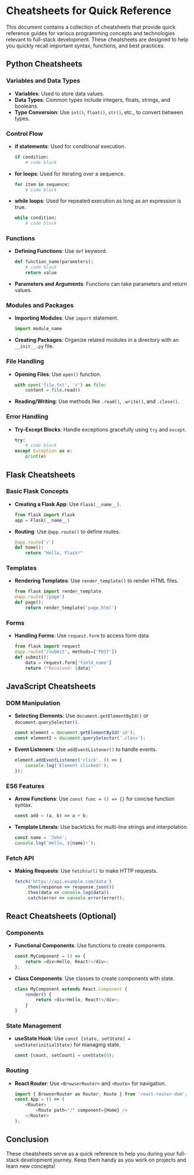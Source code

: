 # Cheatsheets for Quick Reference

This document contains a collection of cheatsheets that provide quick reference guides for various programming concepts and technologies relevant to full-stack development. These cheatsheets are designed to help you quickly recall important syntax, functions, and best practices.

## Python Cheatsheets

### Variables and Data Types
- **Variables**: Used to store data values.
- **Data Types**: Common types include integers, floats, strings, and booleans.
- **Type Conversion**: Use `int()`, `float()`, `str()`, etc., to convert between types.

### Control Flow
- **if statements**: Used for conditional execution.
  ```python
  if condition:
      # code block
  ```
- **for loops**: Used for iterating over a sequence.
  ```python
  for item in sequence:
      # code block
  ```
- **while loops**: Used for repeated execution as long as an expression is true.
  ```python
  while condition:
      # code block
  ```

### Functions
- **Defining Functions**: Use `def` keyword.
  ```python
  def function_name(parameters):
      # code block
      return value
  ```
- **Parameters and Arguments**: Functions can take parameters and return values.

### Modules and Packages
- **Importing Modules**: Use `import` statement.
  ```python
  import module_name
  ```
- **Creating Packages**: Organize related modules in a directory with an `__init__.py` file.

### File Handling
- **Opening Files**: Use `open()` function.
  ```python
  with open('file.txt', 'r') as file:
      content = file.read()
  ```
- **Reading/Writing**: Use methods like `.read()`, `.write()`, and `.close()`.

### Error Handling
- **Try-Except Blocks**: Handle exceptions gracefully using `try` and `except`.
  ```python
  try:
      # code block
  except Exception as e:
      print(e)
  ```

## Flask Cheatsheets

### Basic Flask Concepts
- **Creating a Flask App**: Use `Flask(__name__)`.
  ```python
  from flask import Flask
  app = Flask(__name__)
  ```
- **Routing**: Use `@app.route()` to define routes.
  ```python
  @app.route('/')
  def home():
      return "Hello, Flask!"
  ```

### Templates
- **Rendering Templates**: Use `render_template()` to render HTML files.
  ```python
  from flask import render_template
  @app.route('/page')
  def page():
      return render_template('page.html')
  ```

### Forms
- **Handling Forms**: Use `request.form` to access form data.
  ```python
  from flask import request
  @app.route('/submit', methods=['POST'])
  def submit():
      data = request.form['field_name']
      return f"Received: {data}"
  ```

## JavaScript Cheatsheets

### DOM Manipulation
- **Selecting Elements**: Use `document.getElementById()` or `document.querySelector()`.
  ```javascript
  const element = document.getElementById('id');
  const element2 = document.querySelector('.class');
  ```
- **Event Listeners**: Use `addEventListener()` to handle events.
  ```javascript
  element.addEventListener('click', () => {
      console.log('Element clicked!');
  });
  ```

### ES6 Features
- **Arrow Functions**: Use `const func = () => {}` for concise function syntax.
  ```javascript
  const add = (a, b) => a + b;
  ```
- **Template Literals**: Use backticks for multi-line strings and interpolation.
  ```javascript
  const name = 'John';
  console.log(`Hello, ${name}!`);
  ```

### Fetch API
- **Making Requests**: Use `fetch(url)` to make HTTP requests.
  ```javascript
  fetch('https://api.example.com/data')
      .then(response => response.json())
      .then(data => console.log(data))
      .catch(error => console.error(error));
  ```

## React Cheatsheets (Optional)

### Components
- **Functional Components**: Use functions to create components.
  ```javascript
  const MyComponent = () => {
      return <div>Hello, React!</div>;
  };
  ```
- **Class Components**: Use classes to create components with state.
  ```javascript
  class MyComponent extends React.Component {
      render() {
          return <div>Hello, React!</div>;
      }
  }
  ```

### State Management
- **useState Hook**: Use `const [state, setState] = useState(initialState)` for managing state.
  ```javascript
  const [count, setCount] = useState(0);
  ```

### Routing
- **React Router**: Use `<BrowserRouter>` and `<Route>` for navigation.
  ```javascript
  import { BrowserRouter as Router, Route } from 'react-router-dom';
  const App = () => (
      <Router>
          <Route path="/" component={Home} />
      </Router>
  );
  ```

## Conclusion

These cheatsheets serve as a quick reference to help you during your full-stack development journey. Keep them handy as you work on projects and learn new concepts!